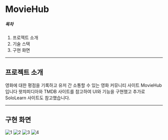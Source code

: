 # MovieHub
##### 목차
1. 프로젝트 소개
2. 기술 스택
3. 구현 화면

---
프로젝트 소개
---
영화에 대한 평점을 기록하고 유저 간 소통할 수 있는 영화 커뮤니티 사이트 MovieHub 입니다
왓챠피디아와 TMDB 사이트를 참고하여 UI와 기능을 구현했고 추가로 SoloLearn 사이트도 참고했습니다.

---
구현 화면
---
![1](https://github.com/seungHee-cat/MovieHub/assets/141723511/63e36230-1221-4adf-af1e-3a22444ccaad)
![2](https://github.com/seungHee-cat/MovieHub/assets/141723511/8c820e03-0b3b-407a-9491-b8c5b2239b9c)
![3](https://github.com/seungHee-cat/MovieHub/assets/141723511/fd455b0c-881b-4451-8583-561937cf1586)
![4](https://github.com/seungHee-cat/MovieHub/assets/141723511/48313ca5-f269-443b-8aa1-5fc0ca0d1e19)
